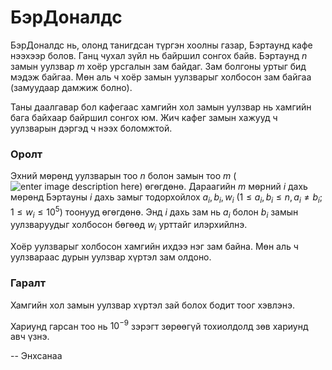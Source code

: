 БэрДоналдс
==========
БэрДоналдс нь, олонд танигдсан түргэн хоолны газар, Бэртаунд кафе нээхээр болов.
Ганц чухал зүйл нь байршил сонгох байв. Бэртаунд $n$ замын уулзвар $m$ хоёр
урсгалын зам байдаг. Зам болгоны уртыг бид мэдэж байгаа. Мөн аль ч хоёр замын
уулзварыг холбосон зам байгаа (замуудаар дамжиж болно).

Таны даалгавар бол кафегаас хамгийн хол замын уулзвар нь хамгийн бага байхаар
байршил сонгох юм. Жич кафег замын хажууд  ч уулзварын дэргэд ч нээх боломжтой.

### Оролт
Эхний мөрөнд уулзварын тоо $n$ болон замын тоо $m$ (![enter image description here][1]) өгөгдөнө. Дараагийн $m$ мөрний $i$ дахь мөрөнд Бэртауны $i$ дахь замыг тодорхойлох $a_i, b_i, w_i$ ($1 ≤ a_i, b_i ≤ n, a_i ≠ b_i; 1 ≤ w_i ≤ 10^5$) тоонууд өгөгдөнө. Энд $i$ дахь зам нь $a_i$ болон $b_i$ замын уулзваруудыг холбосон бөгөөд $w_i$ урттайг илэрхийлнэ.

Хоёр уулзварыг холбосон хамгийн ихдээ нэг зам байна. Мөн аль ч уулзвараас дурын уулзвар хүртэл зам олдоно.


### Гаралт
Хамгийн хол замын уулзвар хүртэл зай болох бодит тоог хэвлэнэ.

Хариунд гарсан тоо нь $10^{-9}$ зэрэгт зөрөөгүй тохиолдолд зөв хариунд авч үзнэ.

  [1]: http://espresso.codeforces.com/e77c9ba339b03020eea469a8624f475d88cf28b8.png

-- Энхсанаа
